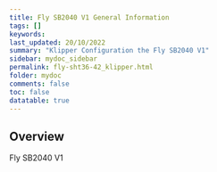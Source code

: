 ```yaml
---
title: Fly SB2040 V1 General Information
tags: []
keywords: 
last_updated: 20/10/2022
summary: "Klipper Configuration the Fly SB2040 V1"
sidebar: mydoc_sidebar
permalink: fly-sht36-42_klipper.html
folder: mydoc
comments: false
toc: false
datatable: true
---
```

## Overview 
Fly SB2040 V1